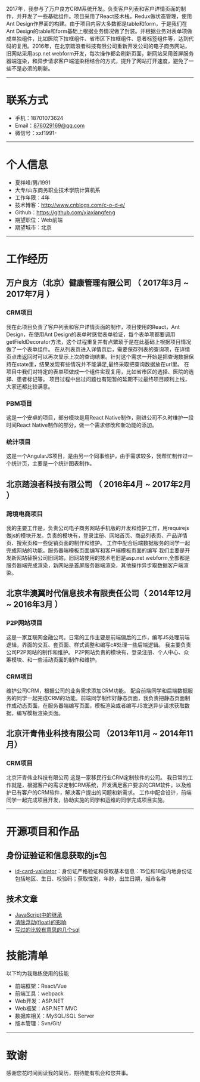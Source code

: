 2017年，我参与了万户良方CRM系统开发。负责客户列表和客户详情页面的制作，并开发了一些基础组件。项目采用了React技术栈，Redux做状态管理，使用Ant Design作界面的构建。由于项目内容大多数都是table和form，于是我们在Ant Design的table和form基础上根据业务情况做了封装。并根据业务对表单项做成单独组件，比如医院下拉框组件、省市区下拉框组件、患者标签组件等，达到代码的复用。2016年，在北京踏浪者科技有限公司重新开发公司的电子商务网站，旧网站采用asp.net webform开发，每次操作都会刷新页面，新网站采用首屏服务器端渲染，和异步请求客户端渲染相结合的方式，提升了网站打开速度，避免了一些不是必须的刷新。


---


# 联系方式

- 手机：18701073624
- Email：876029169@qq.com 
- 微信号：xxf1991-

---

# 个人信息

 - 夏祥峰/男/1991 
 - 大专/山东商务职业技术学院计算机系 
 - 工作年限：4年
 - 技术博客：http://www.cnblogs.com/c-o-d-e/ 
 - Github：https://github.com/xiaxiangfeng 
 - 期望职位：Web前端
 - 期望城市：北京

---

# 工作经历

## 万户良方（北京）健康管理有限公司 （ 2017年3月 ~ 2017年7月 ）

### CRM项目 
我在此项目负责了客户列表和客户详情页面的制作，项目使用的React，Ant Design，在使用Ant Design的表单时感觉表单验证，每个表单项都要调用getFieldDecorator方法，这个过程重复并有点繁琐于是在此基础上根据项目情况做了一个表单组件。
在从列表页进入详情页后，需要保存列表的查询项，在详情页点击返回时可以再次显示上次的查询结果。针对这个需求一开始是把查询数据保持在state里，结果发现有些情况并不能满足,最终采取把查询数据放在url里。
在项目中我们对特定的表单项做成一个组件实现复用，比如省市区的选择、医院的选择、患者标记等。
项目过程中出过问题也有短暂的延期不过最终项目顺利上线，大家还都比较满意。

### PBM项目 
这是一个安卓的项目，部分模块是用React Native制作，刚进公司不久时维护一段时间React Native制作的部分，做一个需求修改和新功能的添加。

### 统计项目

这是一个AngularJS项目，是由另一个同事维护，由于需求较多，我帮忙制作过一个统计页，主要是一个统计图表制作。

 
## 北京踏浪者科技有限公司 （ 2016年4月 ~ 2017年2月 ）

### 跨境电商项目 
我的主要工作是，负责公司电子商务网站手机版的开发和维护工作，用requirejs做js的模块开发。负责的模块有，登录注册、网站首页、商品列表页、产品详情页、搜索页和一些促销页面的制作和维护。
工作中配合后端数据服务的同学一起完成网站的功能。服务器端模板页面编写和客户端模板页面的编写
我们主要是开发新网站替换公司旧网站，旧网站使用的技术老旧是asp.net webform,全部都是服务器端完成渲染，新网站是首屏服务器端渲染，其他操作异步取数据客户端渲染。


## 北京华澳翼时代信息技术有限责任公司（ 2014年12月 ~ 2016年3月 ）

### P2P网站项目
这是一家互联网金融公司。日常的工作主要是前端偏后的工作，编写JS处理前端逻辑，界面的交互、套页面、样式调整和编写c#处理一些后端逻辑。
我主要负责公司P2P网站的制作和维护。
P2P网站负责的模块有，登录注册、个人中心、众筹模块、和一些活动页面的制作和维护。
### CRM项目
维护公司CRM，根据公司的业务需求添加CRM功能。
配合前端同学和后端数据服务的同学一起完成CRM的功能。前端同学制作好静态页面，我负责把静态页面制作成动态页面，在服务器端编写页面，模板渲染或者编写JS发送异步请求获取数据，编写模板渲染页面。


## 北京汗青伟业科技有限公司 （2013年11月 ~ 2014年11月）

### CRM项目
北京汗青伟业科技有限公司
这是一家移民行业CRM定制软件的公司。
我日常的工作就是，根据客户的需求定制CRM系统，开发满足客户要求的CRM软件，以及维护已有客户的CRM软件，解决客户提出的问题和新需求。
工作中配合设计，前端同学一起完成项目开发，协助实施的同学和运维的同学完成项目实施。 

---

# 开源项目和作品

## 身份证验证和信息获取的js包

 - [id-card-validator](https://github.com/xiaxiangfeng/id-card-validator)：身份证严格验证和获取基本信息：15位和18位内地身份证包括地区、生日、校验码；获取性别，年龄，出生日期，城市名称

## 技术文章

- [JavaScript中的继承](http://www.cnblogs.com/c-o-d-e/p/5589536.html)
- [清除浮动(float)的影响](http://www.cnblogs.com/c-o-d-e/p/5565109.html)
- [写过的比较有意思的几个sql](http://www.cnblogs.com/c-o-d-e/p/5119832.html)

# 技能清单

以下均为我熟练使用的技能

- 前端框架：React/Vue
- 前端工具：webpack
- Web开发：ASP.NET
- Web框架：ASP.NET MVC
- 数据库相关：MySQL/SQL Server
- 版本管理：Svn/Git/

---

# 致谢
感谢您花时间阅读我的简历，期待能有机会和您共事。

